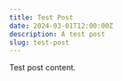 ```yaml
---
title: Test Post
date: 2024-03-01T12:00:00Z
description: A test post
slug: test-post
---
```


Test post content.
